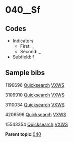 # 040\_\_$f

## Codes

-   Indicators
    -   First: \_
    -   Second: \_
-   Subfield: f

## Sample bibs

1196696 [Quicksearch](https://search.library.yale.edu/catalog/1196696) [VXWS](http://prodorbis.library.yale.edu:7014/vxws/GetHoldingsService?bibId=1196696)

3109910 [Quicksearch](https://search.library.yale.edu/catalog/3109910) [VXWS](http://prodorbis.library.yale.edu:7014/vxws/GetHoldingsService?bibId=3109910)

3110034 [Quicksearch](https://search.library.yale.edu/catalog/3110034) [VXWS](http://prodorbis.library.yale.edu:7014/vxws/GetHoldingsService?bibId=3110034)

4206596 [Quicksearch](https://search.library.yale.edu/catalog/4206596) [VXWS](http://prodorbis.library.yale.edu:7014/vxws/GetHoldingsService?bibId=4206596)

15543354 [Quicksearch](https://search.library.yale.edu/catalog/15543354) [VXWS](http://prodorbis.library.yale.edu:7014/vxws/GetHoldingsService?bibId=15543354)

**Parent topic:**[040](../../tags/040/040.md)

